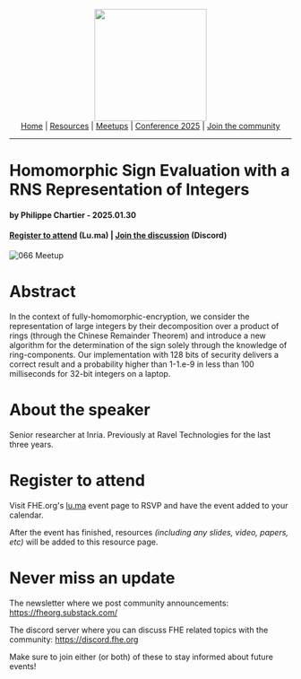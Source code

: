 <!-- Main header navigation -->
<p align="center">
  <img width="200" src="https://user-images.githubusercontent.com/5758427/180978488-db825482-5a58-4c7c-9589-c494a6f0be04.png"><br/>
  <a href="https://fhe-org.github.io">Home</a> | <a href="https://fhe-org.github.io/resources">Resources</a> | <a href="https://fhe-org.github.io/meetups/">Meetups</a> | <a href="https://fhe-org.github.io/conferences/conference-2025/">Conference 2025</a> | <a href="https://fhe-org.github.io/community">Join the community</a>
</p>
<hr/>
<!-- /Main header navigation -->


# Homomorphic Sign Evaluation with a RNS Representation of Integers
#### by Philippe Chartier - 2025.01.30
#### <a href="https://lu.ma/zkr8xaqw">Register to attend</a> (Lu.ma) | <!-- Video recording (Youtube) --> <!--| <a href="">Slides</a> (Github) |--> <a href="https://discord.fhe.org">Join the discussion</a> (Discord)

![066 Meetup](https://github.com/user-attachments/assets/574a3034-fce1-4ad0-b7c2-456722b9e4a1)

# Abstract

In the context of fully-homomorphic-encryption, we consider the representation of large integers by their decomposition over a product of rings (through the Chinese Remainder Theorem) and introduce a new algorithm for the determination of the sign solely through the knowledge of ring-components. Our implementation with 128 bits of security delivers a correct result and a probability higher than 1-1.e-9 in less than 100 milliseconds for 32-bit integers on a laptop.

# About the speaker

Senior researcher at Inria. Previously at Ravel Technologies for the last three years.

# Register to attend

Visit FHE.org's [lu.ma](https://lu.ma/zkr8xaqw) event page to RSVP and have the event added to your calendar.

After the event has finished, resources *(including any slides, video, papers, etc)* will be added to this resource page.

# Never miss an update

The newsletter where we post community announcements: https://fheorg.substack.com/

The discord server where you can discuss FHE related topics with the community: https://discord.fhe.org

Make sure to join either (or both) of these to stay informed about future events!
